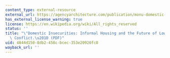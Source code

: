 ```yaml
---
content_type: external-resource
external_url: https://agencyarchitecture.com/publication/monu-domestic-urbanism/
has_external_license_warning: true
license: https://en.wikipedia.org/wiki/All_rights_reserved
status: ''
title: "\"Domestic Insecurities: Informal Housing and the Future of Low-Intensity\
  \ Conflict.\u201D (PDF)"
uid: 4844d150-8db2-458c-bcec-353e20920fc0
wayback_url: ''
---
```

